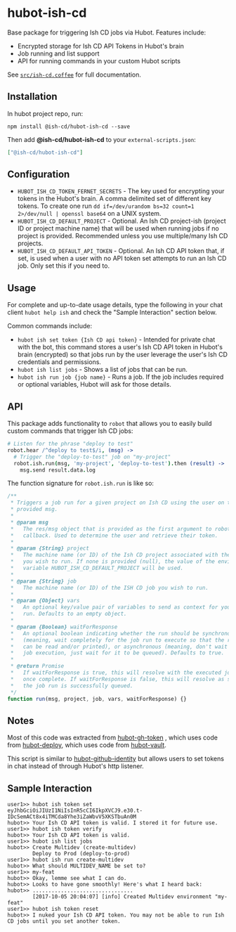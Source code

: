 # hubot-ish-cd

Base package for triggering Ish CD jobs via Hubot. Features include:

- Encrypted storage for Ish CD API Tokens in Hubot's brain
- Job running and list support
- API for running commands in your custom Hubot scripts

See [`src/ish-cd.coffee`](src/ish-cd.coffee) for full documentation.

## Installation

In hubot project repo, run:

`npm install @ish-cd/hubot-ish-cd --save`

Then add **@ish-cd/hubot-ish-cd** to your `external-scripts.json`:

```json
["@ish-cd/hubot-ish-cd"]
```

## Configuration

- `HUBOT_ISH_CD_TOKEN_FERNET_SECRETS` - The key used for encrypting your
  tokens in the Hubot's brain. A comma delimited set of different key tokens.
  To create one run `dd if=/dev/urandom bs=32 count=1 2>/dev/null | openssl base64`
  on a UNIX system.
- `HUBOT_ISH_CD_DEFAULT_PROJECT` - Optional. An Ish CD project-ish (project
  ID or project machine name) that will be used when running jobs if no project
  is provided. Recommended unless you use multiple/many Ish CD projects.
- `HUBOT_ISH_CD_DEFAULT_API_TOKEN` - Optional. An Ish CD API token that, if
  set, is used when a user with no API token set attempts to run an Ish CD job.
  Only set this if you need to.

## Usage

For complete and up-to-date usage details, type the following in your chat
client `hubot help ish` and check the "Sample Interaction" section
below.

Common commands include:
- `hubot ish set token {Ish CD api token}` - Intended for private chat
  with the bot, this command stores a user's Ish CD API token in Hubot's
  brain (encrypted) so that jobs run by the user leverage the user's Ish CD
  credentials and permissions.
- `hubot ish list jobs` - Shows a list of jobs that can be run.
- `hubot ish run job {job name}` - Runs a job. If the job includes
  required or optional variables, Hubot will ask for those details.

## API

This package adds functionality to `robot` that allows you to easily build
custom commands that trigger Ish CD jobs:

```coffeescript
# Listen for the phrase "deploy to test"
robot.hear /^deploy to test$/i, (msg) ->
  # Trigger the "deploy-to-test" job on "my-project"
  robot.ish.run(msg, 'my-project', 'deploy-to-test').then (result) ->
    msg.send result.data.log
```

The function signature for `robot.ish.run` is like so:

```javascript
/**
 * Triggers a job run for a given project on Ish CD using the user on the
 * provided msg.
 * 
 * @param msg
 *   The res/msg object that is provided as the first argument to robot.hear's
 *   callback. Used to determine the user and retrieve their token.
 * 
 * @param {String} project
 *   The machine name (or ID) of the Ish CD project associated with the job
 *   you wish to run. If none is provided (null), the value of the environment
 *   variable HUBOT_ISH_CD_DEFAULT_PROJECT will be used.
 * 
 * @param {String} job
 *   The machine name (or ID) of the ISH CD job you wish to run.
 *
 * @param {Object} vars
 *   An optional key/value pair of variables to send as context for your job
 *   run. Defaults to an empty object.
 *
 * @param {Boolean} waitForResponse
 *   An optional boolean indicating whether the run should be synchronous
 *   (meaning, wait completely for the job run to execute so that the run's log
 *   can be read and/or printed), or asynchronous (meaning, don't wait for
 *   job execution, just wait for it to be queued). Defaults to true.
 *   
 * @return Promise
 *   If waitForResponse is true, this will resolve with the executed job run
 *   once complete. If waitForResponse is false, this will resolve as soon as
 *   the job run is successfully queued.
 */
function run(msg, project, job, vars, waitForResponse) {}
```

## Notes

Most of this code was extracted from [hubot-gh-token](https://github.com/hubot-scripts/hubot-gh-token)
, which uses code from [hubot-deploy](https://github.com/atmos/hubot-deploy),
which uses code from [hubot-vault](https://github.com/ys/hubot-vault).

This script is similar to
[hubot-github-identity](https://github.com/tombell/hubot-github-identity) but
allows users to set tokens in chat instead of through Hubot's http listener.

## Sample Interaction

```
user1>> hubot ish token set eyJhbGciOiJIUzI1NiIsInR5cCI6IkpXVCJ9.e30.t-IDcSemACt8x4iTMCda8Yhe3iZaWbvV5XKSTbuAn0M
hubot>> Your Ish CD API token is valid. I stored it for future use.
user1>> hubot ish token verify
hubot>> Your Ish CD API token is valid.
user1>> hubot ish list jobs
hubot>> Create Multidev (create-multidev)
        Deploy to Prod (deploy-to-prod)
user1>> hubot ish run create-multidev
hubot>> What should MULTIDEV_NAME be set to?
user1>> my-feat
hubot>> Okay, lemme see what I can do.
hubot>> Looks to have gone smoothly! Here's what I heard back:
hubot>> ................................
        [2017-10-05 20:04:07] [info] Created Multidev environment "my-feat"
user1>> hubot ish token reset
hubot>> I nuked your Ish CD API token. You may not be able to run Ish CD jobs until you set another token.
```

